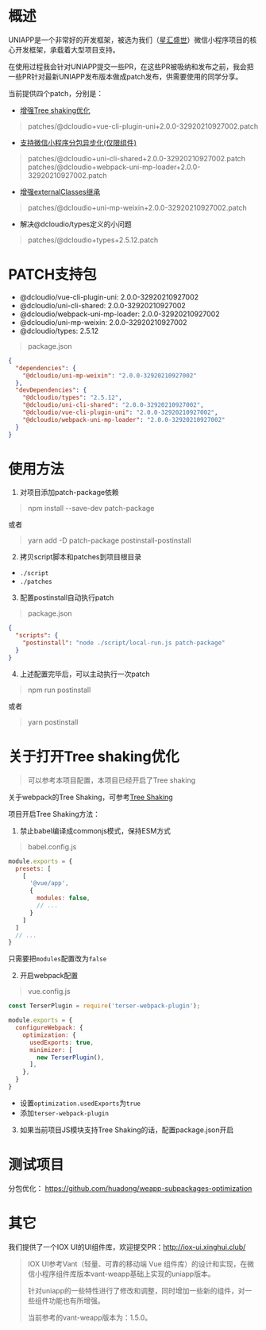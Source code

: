 # 概述
UNIAPP是一个非常好的开发框架，被选为我们（[星汇盛世](https://www.xhcms.com)）微信小程序项目的核心开发框架，承载着大型项目支持。

在使用过程我会针对UNIAPP提交一些PR，在这些PR被吸纳和发布之前，我会把一些PR针对最新UNIAPP发布版本做成patch发布，供需要使用的同学分享。

当前提供四个patch，分别是：
- [增强Tree shaking优化](https://github.com/dcloudio/uni-app/pull/2949)
> patches/@dcloudio+vue-cli-plugin-uni+2.0.0-32920210927002.patch

- [支持微信小程序分包异步化(仅限组件)](https://github.com/dcloudio/uni-app/issues/2934)
> patches/@dcloudio+uni-cli-shared+2.0.0-32920210927002.patch
> patches/@dcloudio+webpack-uni-mp-loader+2.0.0-32920210927002.patch

- [增强externalClasses继承](https://github.com/dcloudio/uni-app/issues/2934)
> patches/@dcloudio+uni-mp-weixin+2.0.0-32920210927002.patch

- 解决@dcloudio/types定义的小问题
> patches/@dcloudio+types+2.5.12.patch

# PATCH支持包
- @dcloudio/vue-cli-plugin-uni: 2.0.0-32920210927002
- @dcloudio/uni-cli-shared: 2.0.0-32920210927002
- @dcloudio/webpack-uni-mp-loader: 2.0.0-32920210927002
- @dcloudio/uni-mp-weixin: 2.0.0-32920210927002
- @dcloudio/types: 2.5.12

>package.json

```json
{
  "dependencies": {
    "@dcloudio/uni-mp-weixin": "2.0.0-32920210927002"
  },
  "devDependencies": {
    "@dcloudio/types": "2.5.12",
    "@dcloudio/uni-cli-shared": "2.0.0-32920210927002",
    "@dcloudio/vue-cli-plugin-uni": "2.0.0-32920210927002",
    "@dcloudio/webpack-uni-mp-loader": "2.0.0-32920210927002"
  }
}
```

# 使用方法
1. 对项目添加patch-package依赖
 > npm install --save-dev patch-package

或者
 > yarn add -D patch-package postinstall-postinstall

2. 拷贝script脚本和patches到项目根目录
 - `./script`
 - `./patches`

3. 配置postinstall自动执行patch
> package.json

```json
{
  "scripts": {
    "postinstall": "node ./script/local-run.js patch-package"
  }
}
```

4. 上述配置完毕后，可以主动执行一次patch
> npm run postinstall

或者
> yarn postinstall

# 关于打开Tree shaking优化
> 可以参考本项目配置，本项目已经开启了Tree shaking

关于webpack的Tree Shaking，可参考[Tree Shaking](https://webpack.js.org/guides/tree-shaking/)

项目开启Tree Shaking方法：
1. 禁止babel编译成commonjs模式，保持ESM方式
> babel.config.js

```js
module.exports = {
  presets: [
    [
      '@vue/app',
      {
        modules: false,
        // ...
      }
    ]
  ]
  // ...
}
```
只需要把`modules`配置改为`false`

2. 开启webpack配置
> vue.config.js

```js
const TerserPlugin = require('terser-webpack-plugin');

module.exports = {
  configureWebpack: {
    optimization: {
      usedExports: true,
      minimizer: [
        new TerserPlugin(),
      ],
    },
  }
}
```

- 设置`optimization.usedExports`为`true`
- 添加`terser-webpack-plugin`

3. 如果当前项目JS模块支持Tree Shaking的话，配置package.json开启

# 测试项目
分包优化：
https://github.com/huadong/weapp-subpackages-optimization


# 其它
我们提供了一个IOX UI的UI组件库，欢迎提交PR：http://iox-ui.xinghui.club/

>IOX UI参考Vant（轻量、可靠的移动端 Vue 组件库）的设计和实现，在微信小程序组件库版本vant-weapp基础上实现的uniapp版本。
>
>针对uniapp的一些特性进行了修改和调整，同时增加一些新的组件，对一些组件功能也有所增强。
>
>当前参考的vant-weapp版本为：1.5.0。


